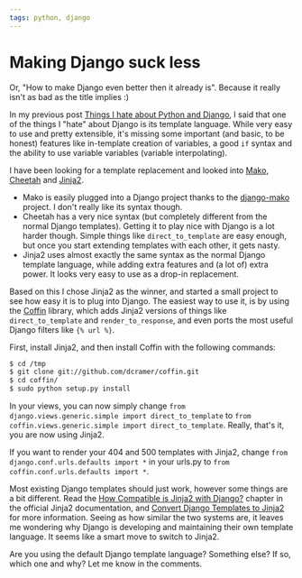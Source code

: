 ```yaml
---
tags: python, django
---
```


# Making Django suck less
Or, "How to make Django even better then it already is". Because it really isn't as bad as the title implies :)

In my previous post [Things I hate about Python and Django](/articles/2009/things-i-hate-about-python-and-django/), I said that one of the things I  "hate" about Django is its template language. While very easy to use and pretty extensible, it's missing some important (and basic, to be honest) features like in-template creation of variables, a good `if` syntax and the ability to use variable variables (variable interpolating).

I have been looking for a template replacement and looked into [Mako](http://www.makotemplates.org/), [Cheetah](http://www.cheetahtemplate.org/) and [Jinja2](http://jinja.pocoo.org/).

* Mako is easily plugged into a Django project thanks to the [django-mako](http://code.google.com/p/django-mako/) project. I don't really like its syntax though.
* Cheetah has a very nice syntax (but completely different from the normal Django templates). Getting it to play nice with Django is a lot harder though. Simple things like `direct_to_template` are easy enough, but once you start extending templates with each other, it gets nasty.
* Jinja2 uses almost exactly the same syntax as the normal Django template language, while adding extra features and (a lot of) extra power. It looks very easy to use as a drop-in replacement.

Based on this I chose Jinja2 as the winner, and started a small project to see how easy it is to plug into Django. The easiest way to use it, is by using the [Coffin](http://github.com/dcramer/coffin) library, which adds Jinja2 versions of things like `direct_to_template` and `render_to_response`, and even ports the most useful Django filters like `{% url %}`.

First, install Jinja2, and then install Coffin with the following commands:

```bash
$ cd /tmp
$ git clone git://github.com/dcramer/coffin.git
$ cd coffin/
$ sudo python setup.py install
```

In your views, you can now simply change `from django.views.generic.simple import direct_to_template` to `from coffin.views.generic.simple import direct_to_template`. Really, that's it, you are now using Jinja2.

If you want to render your 404 and 500 templates with Jinja2, change `from django.conf.urls.defaults import *` in your urls.py to `from coffin.conf.urls.defaults import *`.

Most existing Django templates should just work, however some things are a bit different. Read the [How Compatible is Jinja2 with Django?](http://jinja.pocoo.org/2/documentation/faq#how-compatible-is-jinja2-with-django) chapter in the official Jinja2 documentation, and [Convert Django Templates to Jinja2](http://splike.com/wiki/Convert_Django_Templates_to_Jinja2) for more information. Seeing as how similar the two systems are, it leaves me wondering why Django is developing and maintaining their own template language. It seems like a smart move to switch to Jinja2.

Are you using the default Django template language? Something else? If so, which one and why? Let me know in the comments.
